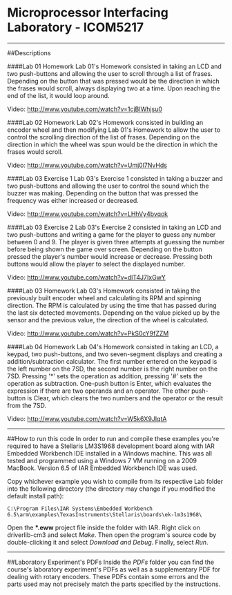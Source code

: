 # Microprocessor Interfacing Laboratory - ICOM5217


***


##Descriptions


####Lab 01 Homework
Lab 01's Homework consisted in taking an LCD and two push-buttons and allowing the user to scroll through a list of frases. Depending on the button that was pressed would be the direction in which the frases would scroll, always displaying two at a time. Upon reaching the end of the list, it would loop around. 

Video: <http://www.youtube.com/watch?v=1cjBIWhjsu0>


####Lab 02 Homework
Lab 02's Homework consisted in building an encoder wheel and then modifying Lab 01's Homework to allow the user to control the scrolling direction of the list of frases. Depending on the direction in which the wheel was spun would be the direction in which the frases would scroll.

Video: <http://www.youtube.com/watch?v=Umj0l7NvHds>


####Lab 03 Exercise 1
Lab 03's Exercise 1 consisted in taking a buzzer and two push-buttons and allowing the user to control the sound which the buzzer was making. Depending on the button that was pressed the frequency was either increased or decreased.

Video: <http://www.youtube.com/watch?v=LHhVy4bvqok>


####Lab 03 Exercise 2
Lab 03's Exercise 2 consisted in taking an LCD and two push-buttons and writing a game for the player to guess any number between 0 and 9. The player is given three attempts at guessing the number before being shown the game over screen. Depending on the button pressed the player's number would increase or decrease. Pressing both buttons would allow the player to select the displayed number. 

Video: <http://www.youtube.com/watch?v=dlT4J7IxGwY>


####Lab 03 Homework
Lab 03's Homework consisted in taking the previously built encoder wheel and calculating its RPM and spinning direction. The RPM is calculated by using the time that has passed during the last six detected movements. Depending on the value picked up by the sensor and the previous value, the direction of the wheel is calculated. 

Video: <http://www.youtube.com/watch?v=PkS0cY9fZZM>


####Lab 04 Homework
Lab 04's Homework consisted in taking an LCD, a keypad, two push-buttons, and two seven-segment displays and creating a addition/subtraction calculator. The first number entered on the keypad is the left number on the 7SD, the second number is the right number on the 7SD. Pressing '*' sets the operation as addition, pressing '#' sets the operation as subtraction. One-push button is Enter, which evaluates the expression if there are two operands and an operator. The other push-button is Clear, which clears the two numbers and the operator or the result from the 7SD. 

Video: <http://www.youtube.com/watch?v=W5k6X9JIqtA>


***


##How to run this code
In order to run and compile these examples you're required to have a Stellaris LM3S1968 development board along with IAR Embedded Workbench IDE installed in a Windows machine. This was all tested and programmed using a Windows 7 VM running on a 2009 MacBook. Version 6.5 of IAR Embedded Workbench IDE was used. 

Copy whichever example you wish to compile from its respective Lab folder into the following directory (the directory may change if you modified the default install path): 

	C:\Program Files\IAR Systems\Embedded Workbench 6.5\arm\examples\TexasInstruments\Stellaris\boards\ek-lm3s1968\

Open the **\*.eww** project file inside the folder with IAR. Right click on driverlib-cm3 and select *Make*. Then open the program's source code by double-clicking it and select *Download and Debug*. Finally, select *Run*.


***


##Laboratory Experiment's PDFs
Inside the *PDFs* folder you can find the course's laboratory experiment's PDFs as well as a supplementary PDF for dealing with rotary encoders. These PDFs contain some errors and the parts used may not precisely match the parts specified by the instructions.

